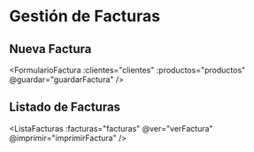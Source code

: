 # Gestión de Facturas

<script setup>
import { ref } from 'vue'
import FormularioFactura from './.vitepress/components/facturas/FormularioFactura.vue'
import ListaFacturas from './.vitepress/components/facturas/ListaFacturas.vue'

const clientes = ref([
  { id: 1, nombre: 'Cliente 1' },
  { id: 2, nombre: 'Cliente 2' }
])

const productos = ref([
  { id: 1, nombre: 'Producto 1', precio: 100 },
  { id: 2, nombre: 'Producto 2', precio: 200 }
])

const facturas = ref([
  { 
    id: 1, 
    numero: 'F-001', 
    cliente: 'Cliente 1', 
    fecha: '2024-01-20', 
    total: 300 
  }
])

function guardarFactura(factura) {
  console.log('Guardar factura:', factura)
}

function verFactura(id) {
  console.log('Ver factura:', id)
}

function imprimirFactura(id) {
  console.log('Imprimir factura:', id)
}
</script>

## Nueva Factura

<FormularioFactura 
  :clientes="clientes" 
  :productos="productos" 
  @guardar="guardarFactura" 
/>

## Listado de Facturas

<ListaFacturas 
  :facturas="facturas" 
  @ver="verFactura"
  @imprimir="imprimirFactura"
/>